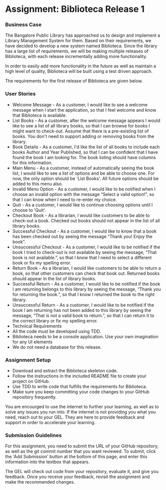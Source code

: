 # Assignment: Biblioteca Release 1
### Business Case
The Bangalore Public Library has approached us to design and implement a Library Management System for them. Based on their requirements, we have decided to develop a new system named Biblioteca. Since the library has a large list of requirements, we will be making multiple releases of Biblioteca, with each release incrementally adding more functionality.   

In order to easily add more functionality in the future as well as maintain a high level of quality, Biblioteca will be built using a test driven approach.  

The requirements for the first release of Biblioteca are given below.

### User Stories
- Welcome Message  - As a customer, I would like to see a welcome message when I start the application, so that I feel welcome and know that Biblioteca is available.
- List Books - As a customer, after the welcome message appears I would like to see a list of all library books, so that I can browse for books I might want to check-out. Assume that there is a pre-existing list of books. You don't need to support adding or removing books from the library.
- Book Details - As a customer, I'd like the list of all books to include each books Author and Year Published, so that I can be confident that I have found the book I am looking for. The book listing should have columns for this information.
- Main Menu  - As a customer, instead of automatically seeing the book list, I would like to see a list of options and be able to choose one. For now, the only option should be 'List Books'. All future options should be added to this menu also.
- Invalid Menu Option - As a customer, I would like to be notified when I choose an invalid option with the message “Select a valid option!”, so that I can know when I need to re-enter my choice.
- Quit - As a customer, I would like to continue choosing options until I choose to 'Quit'.
- Checkout Book - As a librarian, I would like customers to be able to check-out a book. Checked out books should not appear in the list of all library books.
- Successful Checkout - As a customer, I would like to know that a book has been checked out by seeing the message “Thank you! Enjoy the book”.
- Unsuccessful Checkout - As a customer, I would like to be notified if the book I tried to check-out is not available by seeing the message, “That book is not available.”, so that I know that I need to select a different book or fix my spelling error.
- Return Book - As a librarian, I would like customers to be able to return a book, so that other customers can check that book out. Returned books should appear in the list of library books.
- Successful Return - As a customer, I would like to be notified if the book I am returning belongs to this library by seeing the message, “Thank you for returning the book.”, so that I know I returned the book to the right library.
- Unsuccessful Return - As a customer, I would like to be notified if the book I am returning has not been added to this library by seeing the message, “That is not a valid book to return.”, so that I can return it to the correct library or fix my spelling error.
- Technical Requirements
- All the code must be developed using TDD.
- Biblioteca needs to be a console application. Use your own imagination for any UI elements
- We do not need a database for this release.
### Assignment Setup
- Download and extract the Biblioteca skeleton code.
- Follow the instructions in the included README file to create your project on GitHub. 
- Use TDD to write code that fulfills the requirements for Biblioteca.
- Make sure you keep committing your code changes to your GitHub repository frequently.  

You are encourged to use the internet to further your learning, as well as to solve any issues you run into. If the internet is not providing you what you need, reach out to your GEL. They are here to provide feedback and support in order to accelerate your learning.

### Submission Guidelines
For this assignment, you need to submit the URL of your GitHub repository, as well as the git commit number that you want reviewed. To submit, click the 'Add Submission' button at the bottom of this page, and enter this information into the textbox that appears.  

The GEL will check out code from your repository, evaluate it, and give you feedback. Once you receive your feedback, revisit the assignment and make the recommended changes. 